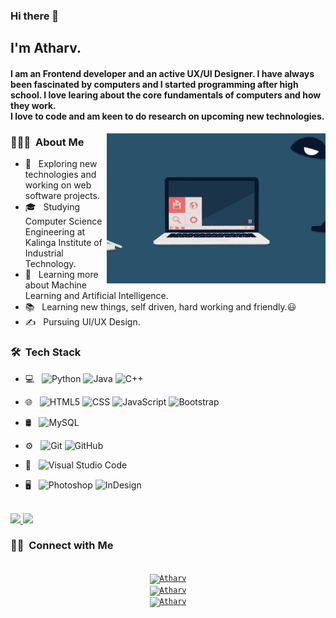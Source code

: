 ### Hi there 👋

<h2>I'm Atharv.</h2>
<h4>I am an Frontend developer and an active UX/UI Designer. I have always been fascinated by computers and I started programming after high school. I love learing about the core fundamentals of computers and how they work.<br>I love to code and am keen to do research on upcoming new technologies.</h4>

<img align="right" alt="GIF" src="https://github.com/atharv1703/TechGig/blob/master/ff6c7f526d28fa4b87cc3aaaef076156.gif" width="350" height="240" />

<h3> 👨🏻‍💻 &nbsp;About Me </h3>

- 🤔 &nbsp; Exploring new technologies and working on web software projects.
- 🎓 &nbsp; Studying Computer Science Engineering at Kalinga Institute of Industrial Technology.
- 🌱 &nbsp; Learning more about Machine Learning and Artificial Intelligence.
- 📚 &nbsp; Learning new things, self driven, hard working and friendly.😃
- ✍️ &nbsp; Pursuing UI/UX Design.

<h3> 🛠 &nbsp;Tech Stack</h3>

- 💻 &nbsp;
  ![Python](https://img.shields.io/badge/-Python-333333?style=flat&logo=python)
  ![Java](https://img.shields.io/badge/-Java-333333?style=flat&logo=Java&logoColor=007396)
  ![C++](https://img.shields.io/badge/-C++-333333?style=flat&logo=C%2B%2B&logoColor=00599C)
- 🌐 &nbsp;
  ![HTML5](https://img.shields.io/badge/-HTML5-333333?style=flat&logo=HTML5)
  ![CSS](https://img.shields.io/badge/-CSS-333333?style=flat&logo=CSS3&logoColor=1572B6)
  ![JavaScript](https://img.shields.io/badge/-JavaScript-333333?style=flat&logo=javascript)
  ![Bootstrap](https://img.shields.io/badge/-Bootstrap-333333?style=flat&logo=bootstrap&logoColor=563D7C)
  
- 🛢 &nbsp;
  ![MySQL](https://img.shields.io/badge/-MySQL-333333?style=flat&logo=mysql)
- ⚙️ &nbsp;
  ![Git](https://img.shields.io/badge/-Git-333333?style=flat&logo=git)
  ![GitHub](https://img.shields.io/badge/-GitHub-333333?style=flat&logo=github)
- 🔧 &nbsp;
  ![Visual Studio Code](https://img.shields.io/badge/-Visual%20Studio%20Code-333333?style=flat&logo=visual-studio-code&logoColor=007ACC)
- 🖥 &nbsp;
  ![Photoshop](https://img.shields.io/badge/-Photoshop-333333?style=flat&logo=adobe-photoshop)
  ![InDesign](https://img.shields.io/badge/-InDesign-333333?style=flat&logo=adobe-indesign)

<br/>

<a href="https://github.com/atharv1703">
  <img height="180em" src="https://github-readme-stats.vercel.app/api?username=atharv1703&theme=buefy&show_icons=true" />
  <img height="180em" src="https://github-readme-stats.vercel.app/api/top-langs/?username=atharv1703&theme=buefy&layout=compact" />
</a>

<br/>

<h3> 🤝🏻 &nbsp;Connect with Me </h3>

<p align="center">
<code>
<a href="https://twitter.com/SalpekarAtharv" target="_blank"><img align="center" src="https://cdn.jsdelivr.net/npm/simple-icons@3.0.1/icons/twitter.svg" alt="Atharv" height="30" width="40" /></a>
<a href="https://www.linkedin.com/in/atharv-salpekar-0b756b183/" target="_blank"><img align="center" src="https://cdn.jsdelivr.net/npm/simple-icons@3.0.1/icons/linkedin.svg" alt="Atharv" height="30" width="40"/></a>
<a href="https://www.instagram.com/_atharv_salpekar_/"_blank"><img align="center" src="https://cdn.jsdelivr.net/npm/simple-icons@3.0.1/icons/instagram.svg" alt="Atharv" height="30" width="40" /></a>
</code>
</p>
